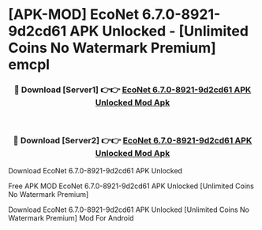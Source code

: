 # [APK-MOD] EcoNet 6.7.0-8921-9d2cd61 APK Unlocked - [Unlimited Coins No Watermark Premium] emcpl



<div align="center">
<h3>🔴 Download [Server1] 👉👉 <a href="https://momento.my/?title=EcoNet_6.7.0-8921-9d2cd61_APK_Unlocked">EcoNet 6.7.0-8921-9d2cd61 APK Unlocked Mod Apk</a></h3><br>

<h3>🔴 Download [Server2] 👉👉 <a href="https://momento.my/?title=EcoNet_6.7.0-8921-9d2cd61_APK_Unlocked">EcoNet 6.7.0-8921-9d2cd61 APK Unlocked Mod Apk</a></h3>
</div>



Download EcoNet 6.7.0-8921-9d2cd61 APK Unlocked 

Free APK MOD EcoNet 6.7.0-8921-9d2cd61 APK Unlocked [Unlimited Coins No Watermark Premium]

Download EcoNet 6.7.0-8921-9d2cd61 APK Unlocked [Unlimited Coins No Watermark Premium] Mod For Android
